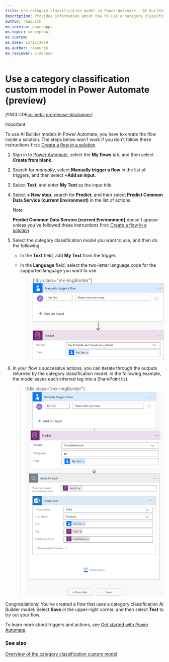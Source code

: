 ```yaml
---
title: Use category classification model in Power Automate - AI Builder | Microsoft Docs
description: Provides information about how to use a category classification model in Power Automate.
author: raaourik
ms.service: powerapps
ms.topic: conceptual
ms.custom: 
ms.date: 12/12/2019
ms.author: raaourik
ms.reviewer: v-dehaas
---
```


# Use a category classification custom model in Power Automate (preview)
<!--Okay to add "preview"?-->
[!INCLUDE[cc-beta-prerelease-disclaimer](./includes/cc-beta-prerelease-disclaimer.md)]

> [!IMPORTANT]
 > To use AI Builder models in Power Automate, you have to create the flow inside a solution. The steps below won't work if you don't follow these instructions first: [Create a flow in a solution](/flow/create-flow-solution).

1. Sign in to [Power Automate](https://flow.microsoft.com/), select the **My flows** tab, and then select **Create from blank**.

1. Search for *manually*, select **Manually trigger a flow** in the list of triggers, and then select **+Add an input**.

1. Select **Text**, and enter **My Text** as the input title.
1. Select **+ New step**, search for **Predict**, and then select **Predict Common Data Service (current Environment)** in the list of actions.
    >[!NOTE]
    > **Predict Common Data Service (current Environment)** doesn't appear unless you've followed these instructions first: [Create a flow in a solution](/flow/create-flow-solution).

1. Select the category classification model you want to use, and then do the following:

   - In the **Text** field, add **My Text** from the trigger.
   - In the **Language** field, select the two-letter language code for the supported language you want to use.

      > [!div class="mx-imgBorder"]
      > ![Trigger a flow screen](media/trigger-flow.png "Trigger a flow screen")

1. In your flow's successive actions, you can iterate through the outputs returned by the category classification model. In the following example, the model saves each inferred tag into a SharePoint list.<!--Can you add what's going on here to the alt text? Information should never be carried only in images, there needs to be a text explanation too.-->

    > [!div class="mx-imgBorder"]
    > ![Trigger a flow example](media/trigger-flow-example.png "Trigger a flow example")

Congratulations! You've created a flow that uses a category classification AI Builder model. Select **Save** in the upper-right corner, and then select **Test** to try out your flow.

To learn more about triggers and actions, see [Get started with Power Automate](/flow/getting-started).

### See also

[Overview of the category classification custom model](text-classification-overview.md)
